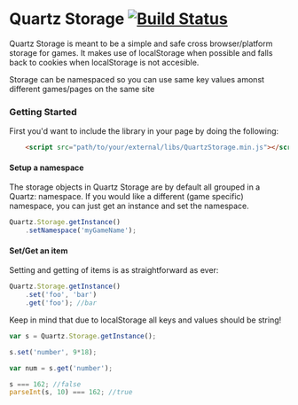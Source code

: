Quartz Storage [![Build Status](https://travis-ci.org/gembly/quartz-storage.svg?branch=master)](https://travis-ci.org/gembly/quartz-storage)
==============

Quartz Storage is meant to be a simple and safe cross browser/platform storage for games.
It makes use of localStorage when possible and falls back to cookies when localStorage is not accesible.

Storage can be namespaced so you can use same key values amonst different games/pages on the same site

### Getting Started ###

First you'd want to include the library in your page by doing the following:

```html
    <script src="path/to/your/external/libs/QuartzStorage.min.js"></script>
```

#### Setup a namespace ####

The storage objects in Quartz Storage are by default all grouped in a Quartz: namespace.
If you would like a different (game specific) namespace, you can just get an instance and set the namespace.

```javascript
Quartz.Storage.getInstance()
    .setNamespace('myGameName');
```

#### Set/Get an item ####

Setting and getting of items is as straightforward as ever:

```javascript
Quartz.Storage.getInstance()
    .set('foo', 'bar')
    .get('foo'); //bar
```

Keep in mind that due to localStorage all keys and values should be string!

```javascript
var s = Quartz.Storage.getInstance();

s.set('number', 9*18);

var num = s.get('number');

s === 162; //false
parseInt(s, 10) === 162; //true
```
